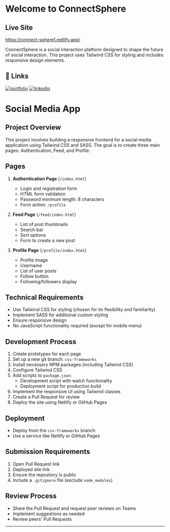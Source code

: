 




# Welcome to ConnectSphere
## Live Site
https://connect-sphere1.netlify.app/

ConnectSphere is a social interaction platform designed to shape the future of social interaction. This project uses Tailwind CSS for styling and includes responsive design elements.

## 🔗 Links
[![portfolio](https://img.shields.io/badge/my_portfolio-000?style=for-the-badge&logo=ko-fi&logoColor=white)](https://miatexnes.netlify.app/)
[![linkedin](https://img.shields.io/badge/linkedin-0A66C2?style=for-the-badge&logo=linkedin&logoColor=white)](https://www.linkedin.com/in/mia-texnes-847b28bb/)


# Social Media App

## Project Overview

This project involves building a responsive frontend for a social media application using Tailwind CSS and SASS. The goal is to create three main pages: Authentication, Feed, and Profile.

## Pages

1. **Authentication Page** (`/index.html`)
   - Login and registration form
   - HTML form validation
   - Password minimum length: 8 characters
   - Form action: `/profile`

2. **Feed Page** (`/feed/index.html`)
   - List of post thumbnails
   - Search bar
   - Sort options
   - Form to create a new post

3. **Profile Page** (`/profile/index.html`)
   - Profile image
   - Username
   - List of user posts
   - Follow button
   - Following/followers display

## Technical Requirements

- Use Tailwind CSS for styling (chosen for its flexibility and familiarity)
- Implement SASS for additional custom styling
- Ensure responsive design
- No JavaScript functionality required (except for mobile menu)

## Development Process

1. Create prototypes for each page
2. Set up a new git branch: `css-frameworks`
3. Install necessary NPM packages (including Tailwind CSS)
4. Configure Tailwind CSS
5. Add scripts to `package.json`:
   - Development script with watch functionality
   - Deployment script for production build
6. Implement the responsive UI using Tailwind classes
7. Create a Pull Request for review
8. Deploy the site using Netlify or GitHub Pages

## Deployment

- Deploy from the `css-frameworks` branch
- Use a service like Netlify or GitHub Pages

## Submission Requirements

1. Open Pull Request link
2. Deployed site link
3. Ensure the repository is public
4. Include a `.gitignore` file (exclude `node_modules`)

## Review Process

- Share the Pull Request and request peer reviews on Teams
- Implement suggestions as needed
- Review peers' Pull Requests

---

